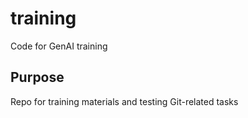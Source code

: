 # training
Code for GenAI training


## Purpose
Repo for training materials and testing Git-related tasks